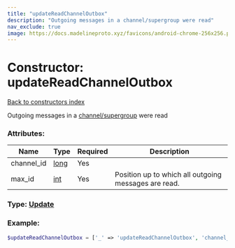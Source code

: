 ```yaml
---
title: "updateReadChannelOutbox"
description: "Outgoing messages in a channel/supergroup were read"
nav_exclude: true
image: https://docs.madelineproto.xyz/favicons/android-chrome-256x256.png
---
```

# Constructor: updateReadChannelOutbox  
[Back to constructors index](/API_docs/constructors/index.md)



Outgoing messages in a [channel/supergroup](https://core.telegram.org/api/channel) were read

### Attributes:

| Name     |    Type       | Required | Description |
|----------|---------------|----------|-------------|
|channel\_id|[long](/API_docs/types/long.md) | Yes|
|max\_id|[int](/API_docs/types/int.md) | Yes|Position up to which all outgoing messages are read.|



### Type: [Update](/API_docs/types/Update.md)


### Example:

```php
$updateReadChannelOutbox = ['_' => 'updateReadChannelOutbox', 'channel_id' => long, 'max_id' => int];
```  
